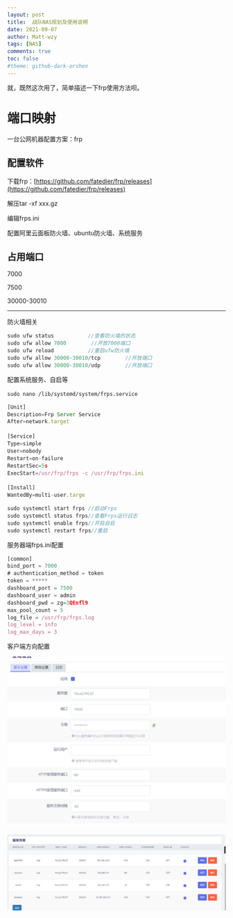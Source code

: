 ```yaml
---
layout: post
title:  战队NAS规划及使用说明
date: 2021-09-07
author: Matt-wzy
tags: [NAS]
comments: true
toc: false
#theme: github-dark-orshen
---
```


就，既然这次用了，简单描述一下frp使用方法呗。

<!-- more -->


<div>
    <meting-js server="netease" type="playlist" id="6713520209" autoplay="false" list-max-height=120px>
    </meting-js>
</div>

# 端口映射

一台公网机器配置方案：frp

## 配置软件

下载frp：[https://github.com/fatedier/frp/releases](https://github.com/fatedier/frp/releases)

解压tar -xf xxx.gz 

编辑frps.ini 

配置阿里云面板防火墙、ubuntu防火墙、系统服务

## 占用端口

7000

7500

30000-30010

---

防火墙相关

```jsx
sudo ufw status           //查看防火墙的状态
sudo ufw allow 7000        //开放7000端口
sudo ufw reload           //重启ufw防火墙
sudo ufw allow 30000-30010/tcp        //开放端口
sudo ufw allow 30000-30010/udp        //开放端口
```

配置系统服务、自启等

`sudo nano /lib/systemd/system/frps.service`

```jsx
[Unit]
Description=Frp Server Service
After=network.target

[Service]
Type=simple
User=nobody
Restart=on-failure
RestartSec=5s
ExecStart=/usr/frp/frps -c /usr/frp/frps.ini

[Install]
WantedBy=multi-user.targe
```

```jsx
sudo systemctl start frps //启动Frps
sudo systemctl status frps//查看Frps运行日志
sudo systemctl enable frps//开启自启
sudo systemctl restart frps//重启
```

服务器端frps.ini配置

```jsx
[common]
bind_port = 7000
# authentication_method = token
token = *****
dashboard_port = 7500 
dashboard_user = admin 
dashboard_pwd = zg=3QEnfl9 
max_pool_count = 5
log_file = /usr/frp/frps.log  
log_level = info
log_max_days = 3
```

客户端方向配置

![Untitled](2022-01-10-FrpLog/Untitled.png)

![Untitled](2022-01-10-FrpLog/Untitled%201.png)